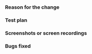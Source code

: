 <!-- Thank you for submitting a merge request to make KDE Software better! Please fill in the following template-->

### Reason for the change

<!--
If this merge request change is resolving a problem, describe the problem and explain why the approach taken here is the correct way to resolve it.

If the merge request adds a new feature or UI change, explain the benefits if the change.
-->

### Test plan

<!--
Describe how you tested it, and how someone reviewing this merge request can test it themselves. No need to mention obvious things like "Apply the changes".
-->

### Screenshots or screen recordings

<!--
If this merge request introduces a visual change, please add before-and-after screenshots in the following format:

| Before | After |
| ------ | ----- |
| [drag "before" screenshot here] | [drag "after" screenshot here] |
-->

### Bugs fixed

<!--
If the changes in this merge request fix any Bugzilla tickets, add the following keyword for each one:

BUG: [number of the bug report]
-->



<!--
### Original commit message

Use the information in here to answer the above questions.

%{first_multiline_commit}
-->
